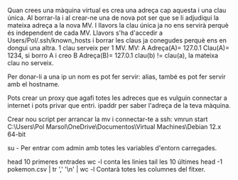 Quan crees una màquina virtual es crea una adreça cap aquesta i una clau única. Al borrar-la i al crear-ne una de nova pot ser que se li adjudiqui la mateixa adreça a la nova MV. I llavors la clau única ja no ens servirà perquè és independent de cada MV. Llavors s'ha d'accedir a Users/Pol/.ssh/known_hosts i borrar les claus ja conegudes perquè ens en dongui una altra. 1 clau serveix per 1 MV.
MV: A Adreça(A)= 127.0.1 Clau(A)= 1234, si borro A i creo B Adreça(B)= 127.0.1 clau(b) != clau(a), la mateixa clau no serveix.


Per donar-li a una ip un nom es pot fer servir: alias, també es pot fer servir amb el hostname.

Pots crear un proxy que agafi totes les adreces que es vulguin connectar a internet i pots privar que entri.
ipaddr per saber l'adreça de la teva màquina.

Crear nou script per arrancar la mv i connectar-te a ssh: vmrun start C:\Users\Pol Marsol\OneDrive\Documentos\Virtual Machines\Debian 12.x 64-bit

su - Per entrar com admin amb totes les variables d'entorn carregades.

head 10 primeres entrades
wc -l conta les linies
tail les 10 últimes
head -1 pokemon.csv | tr ',' '\n' | wc -l Contarà totes les columnes del fitxer.